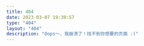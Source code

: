 ```yaml
---
title: 404
date: 2023-03-07 19:39:57
type: "404"
layout: "404"
description: "Oops～，我崩溃了！找不到你想要的页面 :("
---
```


